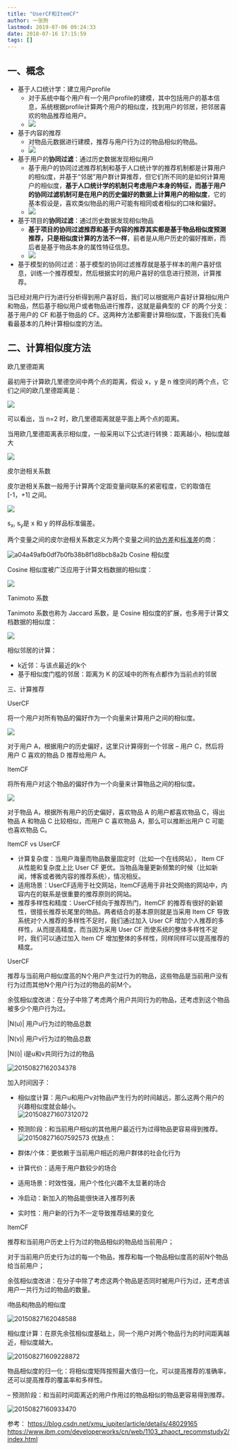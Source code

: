 ```yaml
---
title: "UserCF和ItemCF"
author: 一张狗
lastmod: 2019-07-06 09:24:33
date: 2018-07-16 17:15:59
tags: []
---
```


## 一、概念

- 基于人口统计学：建立用户profile 
    - 对于系统中每个用户有一个用户profile的建模，其中包括用户的基本信息，系统根据profile计算两个用户的相似度，找到用户的邻居，把邻居喜欢的物品推荐给用户。
    - ![](http://yizhanggou.top/imgs/2019/07/image005.jpg)
- 基于内容的推荐 
    - 对物品元数据进行建模，推荐与用户行为过的物品相似的物品。
    - ![](http://yizhanggou.top/imgs/2019/07/image007.jpg)
- 基于用户的**协同过滤**：通过历史数据发现相似用户 
    - 基于用户的协同过滤推荐机制和基于人口统计学的推荐机制都是计算用户的相似度，并基于“邻居”用户群计算推荐，但它们所不同的是如何计算用户的相似度，**基于人口统计学的机制只考虑用户本身的特征，而基于用户的协同过滤机制可是在用户的历史偏好的数据上计算用户的相似度**，它的基本假设是，喜欢类似物品的用户可能有相同或者相似的口味和偏好。
    - ![](http://yizhanggou.top/imgs/2019/07/image009.jpg)
- 基于项目的**协同过滤**：通过历史数据发现相似物品 
    - **基于项目的协同过滤推荐和基于内容的推荐其实都是基于物品相似度预测推荐，只是相似度计算的方法不一样**，前者是从用户历史的偏好推断，而后者是基于物品本身的属性特征信息。
    - ![](http://yizhanggou.top/imgs/2019/07/image011.jpg)
- 基于模型的协同过滤：基于模型的协同过滤推荐就是基于样本的用户喜好信息，训练一个推荐模型，然后根据实时的用户喜好的信息进行预测，计算推荐。


当已经对用户行为进行分析得到用户喜好后，我们可以根据用户喜好计算相似用户和物品，然后基于相似用户或者物品进行推荐，这就是最典型的 CF 的两个分支：基于用户的 CF 和基于物品的 CF。这两种方法都需要计算相似度，下面我们先看看最基本的几种计算相似度的方法。



## 二、计算相似度方法

欧几里德距离

最初用于计算欧几里德空间中两个点的距离，假设 x，y 是 n 维空间的两个点，它们之间的欧几里德距离是：

![](http://yizhanggou.top/imgs/2019/07/image003.gif)

可以看出，当 n=2 时，欧几里德距离就是平面上两个点的距离。

当用欧几里德距离表示相似度，一般采用以下公式进行转换：距离越小，相似度越大

![](http://yizhanggou.top/imgs/2019/07/image005.gif)

皮尔逊相关系数

皮尔逊相关系数一般用于计算两个定距变量间联系的紧密程度，它的取值在 [-1，+1] 之间。

![](http://yizhanggou.top/imgs/2019/07/image007.gif)

s<sub>x</sub>, s<sub>y</sub>是 x 和 y 的样品标准偏差。

两个变量之间的皮尔逊相关系数定义为两个变量之间的[协方差](https://zh.wikipedia.org/wiki/%E5%8D%8F%E6%96%B9%E5%B7%AE "协方差")和[标准差](https://zh.wikipedia.org/wiki/%E6%A0%87%E5%87%86%E5%B7%AE "标准差")的商：


![a04a49afb0df7b0fb38b8f1d8bcb8a2b](/imgs/2019/07/a04a49afb0df7b0fb38b8f1d8bcb8a2b.png)
Cosine 相似度

Cosine 相似度被广泛应用于计算文档数据的相似度：

![](http://yizhanggou.top/imgs/2019/07/image009.gif)

Tanimoto 系数

Tanimoto 系数也称为 Jaccard 系数，是 Cosine 相似度的扩展，也多用于计算文档数据的相似度：

![](http://yizhanggou.top/imgs/2019/07/image011.gif)

相似邻居的计算：

- k近邻：与该点最近的k个
- 基于相似度门槛的邻居：距离为 K 的区域中的所有点都作为当前点的邻居

三、计算推荐

UserCF

将一个用户对所有物品的偏好作为一个向量来计算用户之间的相似度。

![](http://yizhanggou.top/imgs/2019/07/image015.gif)

对于用户 A，根据用户的历史偏好，这里只计算得到一个邻居 – 用户 C，然后将用户 C 喜欢的物品 D 推荐给用户 A。

ItemCF

将所有用户对这个物品的偏好作为一个向量来计算物品之间的相似度。

![](http://yizhanggou.top/imgs/2019/07/image017.gif)

对于物品 A，根据所有用户的历史偏好，喜欢物品 A 的用户都喜欢物品 C，得出物品 A 和物品 C 比较相似，而用户 C 喜欢物品 A，那么可以推断出用户 C 可能也喜欢物品 C。


ItemCF vs UserCF

- 计算复杂度：当用户海量而物品数量固定时（比如一个在线网站）， Item CF 从性能和复杂度上比 User CF 更优。当物品海量更新频繁的时候（比如新闻，博客或者微内容的推荐系统），情况相反。
- 适用场景：UserCF适用于社交网站，ItemCF适用于非社交网络的网站中，内容内在的联系是很重要的推荐原则的网站。
- 推荐多样性和精度：UserCF倾向于推荐热门，ItemCF 的推荐有很好的新颖性，很擅长推荐长尾里的物品。两者结合的基本原则就是当采用 Item CF 导致系统对个人推荐的多样性不足时，我们通过加入 User CF 增加个人推荐的多样性，从而提高精度，而当因为采用 User CF 而使系统的整体多样性不足时，我们可以通过加入 Item CF 增加整体的多样性，同样同样可以提高推荐的精度。


UserCF

推荐与当前用户相似度高的N个用户产生过行为的物品，这些物品是当前用户没有行为过而其他N个用户行为过的物品的前M个。

余弦相似度改进：在分子中除了考虑两个用户共同行为的物品，还考虑到这个物品被多少个用户行为过。

|N(u)| 用户u行为过的物品总数

|N(v)| 用户v行为过的物品总数

|N(i)| i是u和v共同行为过的物品

![20150827162034378](http://yizhanggou.top/imgs/2019/07/20150827162034378.png)

加入时间因子：

- 相似度计算：用户u和用户v对物品i产生行为的时间越远，那么这两个用户的兴趣相似度就会越小。  
![201508271607312072](http://yizhanggou.top/imgs/2019/07/201508271607312072.png)
- 预测阶段：和当前用户相似的其他用户最近行为过得物品更容易得到推荐。  
![201508271607592573](http://yizhanggou.top/imgs/2019/07/201508271607592573.png)
优缺点：

- 群体/个体：更依赖于当前用户相近的用户群体的社会化行为
- 计算代价：适用于用户数较少的场合
- 适用场景：时效性强，用户个性化兴趣不太显著的场合
- 冷启动：新加入的物品能很快进入推荐列表
- 实时性：用户新的行为不一定导致推荐结果的变化


ItemCF

推荐和当前用户历史上行为过的物品相似的物品给当前用户；

对于当前用户历史行为过的每一个物品，推荐和每一个物品相似度高的前N个物品给当前用户；

余弦相似度改进：在分子中除了考虑这两个物品是否同时被用户行为过，还考虑该用户一共行为过的物品的数量。

i物品和j物品的相似度

![20150827162048588](http://yizhanggou.top/imgs/2019/07/20150827162048588.png)

相似度计算：在原先余弦相似度基础上，同一个用户对两个物品行为的时间距离越近，相似度越大。

![201508271609228872](http://yizhanggou.top/imgs/2019/07/201508271609228872.png)

物品相似度的归一化：将相似度矩阵按照最大值归一化，可以提高推荐的准确率，还可以提高推荐的覆盖率和多样性。

– 预测阶段：和当前时间距离近的用户作用过的物品相似的物品更容易得到推荐。

![20150827160933470](http://yizhanggou.top/imgs/2019/07/20150827160933470.png)

参考：
https://blog.csdn.net/xmu_jupiter/article/details/48029165
https://www.ibm.com/developerworks/cn/web/1103_zhaoct_recommstudy2/index.html


